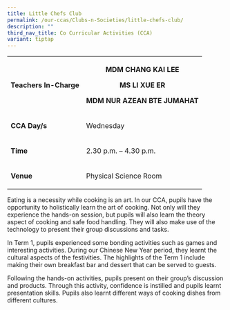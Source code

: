 ```yaml
---
title: Little Chefs Club
permalink: /our-ccas/Clubs-n-Societies/little-chefs-club/
description: ""
third_nav_title: Co Curricular Activities (CCA)
variant: tiptap
---
```

<table style="minWidth: 50px">
<colgroup>
<col>
<col>
</colgroup>
<tbody>
<tr>
<th rowspan="1" colspan="1">
<p><strong>Teachers In-Charge</strong>
</p>
</th>
<th rowspan="1" colspan="1">
<p>MDM CHANG KAI LEE</p>
<p>MS LI XUE ER</p>
<p>MDM NUR AZEAN BTE JUMAHAT</p>
</th>
</tr>
<tr>
<td rowspan="1" colspan="1">
<p><strong>CCA Day/s</strong>
</p>
</td>
<td rowspan="1" colspan="1">
<p>Wednesday</p>
</td>
</tr>
<tr>
<td rowspan="1" colspan="1">
<p><strong>Time</strong>
</p>
</td>
<td rowspan="1" colspan="1">
<p>2.30 p.m. – 4.30 p.m.</p>
</td>
</tr>
<tr>
<td rowspan="1" colspan="1">
<p><strong>Venue</strong>
</p>
</td>
<td rowspan="1" colspan="1">
<p>Physical Science Room</p>
</td>
</tr>
</tbody>
</table>
<p>Eating is a necessity while cooking is an art. In our CCA, pupils have
the opportunity to holistically learn the art of cooking. Not only will
they experience the hands-on session, but pupils will also learn the theory
aspect of cooking and safe food handling. They will also make use of the
technology to present their group discussions and tasks.</p>
<p>In Term 1, pupils experienced some bonding activities such as games and
interesting activities. During our Chinese New Year period, they learnt
the cultural aspects of the festivities. The highlights of the Term 1 include
making their own breakfast bar and dessert that can be served to guests.</p>
<p>Following the hands-on activities, pupils present on their group’s discussion
and products. Through this activity, confidence is instilled and pupils
learnt presentation skills. Pupils also learnt different ways of cooking
dishes from different cultures.</p>